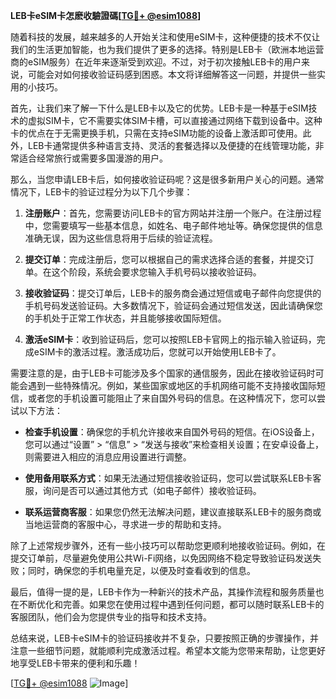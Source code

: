 **LEB卡eSIM卡怎麽收驗證碼[[TG💪+ @esim1088](https://t.me/s/esim1088)]**

随着科技的发展，越来越多的人开始关注和使用eSIM卡，这种便捷的技术不仅让我们的生活更加智能，也为我们提供了更多的选择。特别是LEB卡（欧洲本地运营商的eSIM服务）在近年来逐渐受到欢迎。不过，对于初次接触LEB卡的用户来说，可能会对如何接收验证码感到困惑。本文将详细解答这一问题，并提供一些实用的小技巧。

首先，让我们来了解一下什么是LEB卡以及它的优势。LEB卡是一种基于eSIM技术的虚拟SIM卡，它不需要实体SIM卡槽，可以直接通过网络下载到设备中。这种卡的优点在于无需更换手机，只需在支持eSIM功能的设备上激活即可使用。此外，LEB卡通常提供多种语言支持、灵活的套餐选择以及便捷的在线管理功能，非常适合经常旅行或需要多国漫游的用户。

那么，当您申请LEB卡后，如何接收验证码呢？这是很多新用户关心的问题。通常情况下，LEB卡的验证过程分为以下几个步骤：

1. **注册账户**：首先，您需要访问LEB卡的官方网站并注册一个账户。在注册过程中，您需要填写一些基本信息，如姓名、电子邮件地址等。确保您提供的信息准确无误，因为这些信息将用于后续的验证流程。

2. **提交订单**：完成注册后，您可以根据自己的需求选择合适的套餐，并提交订单。在这个阶段，系统会要求您输入手机号码以接收验证码。

3. **接收验证码**：提交订单后，LEB卡的服务商会通过短信或电子邮件向您提供的手机号码发送验证码。大多数情况下，验证码会通过短信发送，因此请确保您的手机处于正常工作状态，并且能够接收国际短信。

4. **激活eSIM卡**：收到验证码后，您可以按照LEB卡官网上的指示输入验证码，完成eSIM卡的激活过程。激活成功后，您就可以开始使用LEB卡了。

需要注意的是，由于LEB卡可能涉及多个国家的通信服务，因此在接收验证码时可能会遇到一些特殊情况。例如，某些国家或地区的手机网络可能不支持接收国际短信，或者您的手机设置可能阻止了来自国外号码的信息。在这种情况下，您可以尝试以下方法：

- **检查手机设置**：确保您的手机允许接收来自国外号码的短信。在iOS设备上，您可以通过“设置” > “信息” > “发送与接收”来检查相关设置；在安卓设备上，则需要进入相应的消息应用设置进行调整。
  
- **使用备用联系方式**：如果无法通过短信接收验证码，您可以尝试联系LEB卡客服，询问是否可以通过其他方式（如电子邮件）接收验证码。

- **联系运营商客服**：如果您仍然无法解决问题，建议直接联系LEB卡的服务商或当地运营商的客服中心，寻求进一步的帮助和支持。

除了上述常规步骤外，还有一些小技巧可以帮助您更顺利地接收验证码。例如，在提交订单前，尽量避免使用公共Wi-Fi网络，以免因网络不稳定导致验证码发送失败；同时，确保您的手机电量充足，以便及时查看收到的信息。

最后，值得一提的是，LEB卡作为一种新兴的技术产品，其操作流程和服务质量也在不断优化和完善。如果您在使用过程中遇到任何问题，都可以随时联系LEB卡的客服团队，他们会为您提供专业的指导和技术支持。

总结来说，LEB卡eSIM卡的验证码接收并不复杂，只要按照正确的步骤操作，并注意一些细节问题，就能顺利完成激活过程。希望本文能为您带来帮助，让您更好地享受LEB卡带来的便利和乐趣！

[[TG💪+ @esim1088](https://t.me/s/esim1088) ![Image](https://i.postimg.cc/4NQfJmqS/Snipaste-2025-05-13-00-14-12.png)]